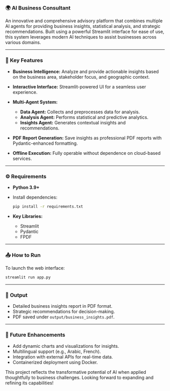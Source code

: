 ### 🌍 **AI Business Consultant**

An innovative and comprehensive advisory platform that combines multiple AI agents for providing business insights, statistical analysis, and strategic recommendations. Built using a powerful Streamlit interface for ease of use, this system leverages modern AI techniques to assist businesses across various domains.

---

### 🚀 **Key Features**

* **Business Intelligence:** Analyze and provide actionable insights based on the business area, stakeholder focus, and geographic context.
* **Interactive Interface:** Streamlit-powered UI for a seamless user experience.
* **Multi-Agent System:**

  * **Data Agent:** Collects and preprocesses data for analysis.
  * **Analysis Agent:** Performs statistical and predictive analytics.
  * **Insights Agent:** Generates contextual insights and recommendations.
* **PDF Report Generation:** Save insights as professional PDF reports with Pydantic-enhanced formatting.
* **Offline Execution:** Fully operable without dependence on cloud-based services.

---

### ⚙️ **Requirements**

* **Python 3.9+**
* Install dependencies:

  ```bash
  pip install -r requirements.txt
  ```
* **Key Libraries:**

  * Streamlit
  * Pydantic
  * FPDF

---

### 📤 **How to Run**

To launch the web interface:

```bash
streamlit run app.py
```

---

### 📄 **Output**

* Detailed business insights report in PDF format.
* Strategic recommendations for decision-making.
* PDF saved under `output/business_insights.pdf`.

---

### 🔧 **Future Enhancements**

* Add dynamic charts and visualizations for insights.
* Multilingual support (e.g., Arabic, French).
* Integration with external APIs for real-time data.
* Containerized deployment using Docker.

This project reflects the transformative potential of AI when applied thoughtfully to business challenges. Looking forward to expanding and refining its capabilities!


